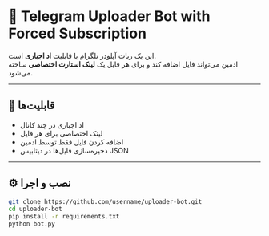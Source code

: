 # 📂 Telegram Uploader Bot with Forced Subscription

این یک ربات آپلودر تلگرام با قابلیت **اد اجباری** است.  
ادمین می‌تواند فایل اضافه کند و برای هر فایل یک **لینک استارت اختصاصی** ساخته می‌شود.

---

## 🚀 قابلیت‌ها
- اد اجباری در چند کانال
- لینک اختصاصی برای هر فایل
- اضافه کردن فایل فقط توسط ادمین
- ذخیره‌سازی فایل‌ها در دیتابیس JSON

---

## ⚙️ نصب و اجرا
```bash
git clone https://github.com/username/uploader-bot.git
cd uploader-bot
pip install -r requirements.txt
python bot.py
